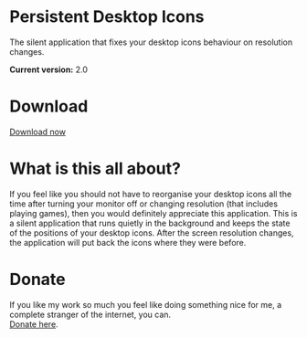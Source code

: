 # Persistent Desktop Icons
The silent application that fixes your desktop icons behaviour on resolution changes.

<strong>Current version:</strong> 2.0

# Download
<a href="https://github.com/TomONeill/persistentdesktopicons/releases/download/2.0/Persistent.Desktop.Icons.v2.0.zip">Download now</a>

# What is this all about?
If you feel like you should not have to reorganise your desktop icons all the time after turning your monitor off or changing resolution (that includes playing games), then you would definitely appreciate this application. This is a silent application that runs quietly in the background and keeps the state of the positions of your desktop icons. After the screen resolution changes, the application will put back the icons where they were before.

# Donate
If you like my work so much you feel like doing something nice for me, a complete stranger of the internet, you can.<BR />
<A HREF="https://www.paypal.me/TomONeill">Donate here</A>.
